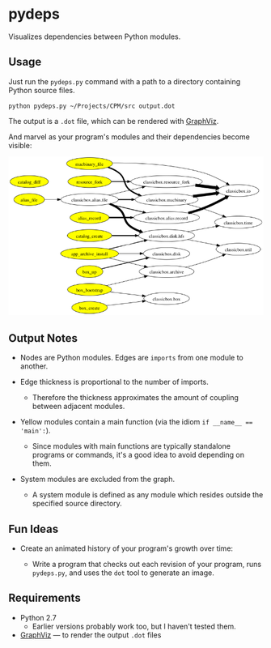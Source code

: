 # pydeps

Visualizes dependencies between Python modules.

## Usage

Just run the `pydeps.py` command with a path to a directory containing Python source files.

```
python pydeps.py ~/Projects/CPM/src output.dot
```

The output is a `.dot` file, which can be rendered with [GraphViz].

And marvel as your program's modules and their dependencies become visible:

<img src="docs/sample_output.png" />

## Output Notes

* Nodes are Python modules. Edges are `imports` from one module to another.

* Edge thickness is proportional to the number of imports.

    * Therefore the thickness approximates the amount of coupling between adjacent modules.

* Yellow modules contain a main function (via the idiom `if __name__ == 'main':`).

    * Since modules with main functions are typically standalone programs or commands,
      it's a good idea to avoid depending on them.

* System modules are excluded from the graph.

    * A system module is defined as any module which resides outside the specified source directory.

## Fun Ideas

* Create an animated history of your program's growth over time:

    * Write a program that checks out each revision of your program,
      runs `pydeps.py`, and uses the `dot` tool to generate an image.

## Requirements

* Python 2.7
    * Earlier versions probably work too, but I haven't tested them.
* [GraphViz] &mdash; to render the output `.dot` files


[GraphViz]: http://www.graphviz.org